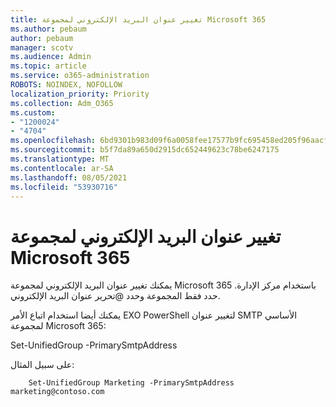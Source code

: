 ```yaml
---
title: تغيير عنوان البريد الإلكتروني لمجموعة Microsoft 365
ms.author: pebaum
author: pebaum
manager: scotv
ms.audience: Admin
ms.topic: article
ms.service: o365-administration
ROBOTS: NOINDEX, NOFOLLOW
localization_priority: Priority
ms.collection: Adm_O365
ms.custom:
- "1200024"
- "4704"
ms.openlocfilehash: 6bd9301b983d09f6a0058fee17577b9fc695458ed205f96aacf79a87e4a91e34
ms.sourcegitcommit: b5f7da89a650d2915dc652449623c78be6247175
ms.translationtype: MT
ms.contentlocale: ar-SA
ms.lasthandoff: 08/05/2021
ms.locfileid: "53930716"
---
```

# <a name="change-email-address-of-a-microsoft-365-group"></a>تغيير عنوان البريد الإلكتروني لمجموعة Microsoft 365

يمكنك تغيير عنوان البريد الإلكتروني لمجموعة Microsoft 365 باستخدام مركز الإدارة. حدد فقط المجموعة وحدد @تحرير عنوان البريد الإلكتروني. 

يمكنك أيضا استخدام اتباع الأمر EXO PowerShell لتغيير عنوان SMTP الأساسي لمجموعة Microsoft 365:

Set-UnifiedGroup <Group Name> -PrimarySmtpAddress <new SMTP Address>

على سبيل المثال:

```
    Set-UnifiedGroup Marketing -PrimarySmtpAddress marketing@contoso.com
```
